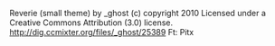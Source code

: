 Reverie (small theme) by _ghost (c) copyright 2010 Licensed under a Creative Commons Attribution (3.0) license. http://dig.ccmixter.org/files/_ghost/25389 Ft: Pitx
